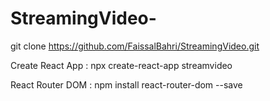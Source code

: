 # StreamingVideo-


git clone https://github.com/FaissalBahri/StreamingVideo.git

Create React App : npx create-react-app streamvideo

React Router DOM : npm install react-router-dom --save
